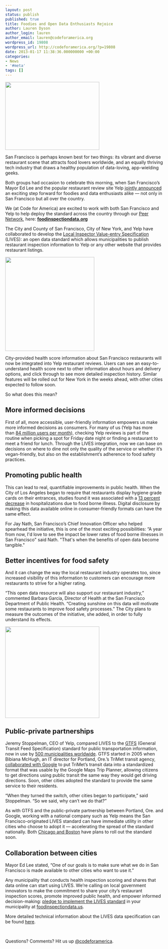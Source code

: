 ```yaml
---
layout: post
status: publish
published: true
title: Foodies and Open Data Enthusiasts Rejoice
author: Lauren Dyson
author_login: lauren
author_email: lauren@codeforamerica.org
wordpress_id: 19808
wordpress_url: http://codeforamerica.org/?p=19808
date: 2013-01-17 11:38:36.000000000 +00:00
categories:
- News
- '#meta'
tags: []
---
```

<a href="http://foodinspectiondata.org"><img class="alignleft size-medium wp-image-19810" title="Screen shot 2013-01-16 at 11.13.15 PM" src="http://codeforamerica.org/wp-content/uploads/2013/01/Screen-shot-2013-01-16-at-11.13.15-PM-300x217.png" alt="" width="300" height="217" /></a>

San Francisco is perhaps known best for two things: its vibrant and diverse restaurant scene that attracts food lovers worldwide, and an equally thriving tech industry that draws a healthy population of data-loving, app-wielding geeks.

Both groups had occasion to celebrate this morning, when San Francisco’s Mayor Ed Lee and the popular restaurant review site Yelp <a href="http://www.businessweek.com/news/2013-01-17/yelp-adds-restaurant-health-inspection-scores-to-website-reviews">jointly announced</a> an exciting step forward for foodies and data enthusiasts alike — not only in San Francisco but all over the country.

We (at Code for America) are excited to work with both San Francisco and Yelp to help deploy the standard across the country through our <a href="http://peernetwork.in">Peer Network</a>, here: <a href="http://foodinspectiondata.org"><strong>foodinspectiondata.org</strong></a>

The City and County of San Francisco, City of New York, and Yelp have collaborated to develop the <a href="http://foodinspectiondata.org">Local Inspector Value-entry Specification</a> (LIVES): an open data standard which allows municipalities to publish restaurant inspection information to Yelp or any other website that provides restaurant listings.

<a href="http://codeforamerica.org/wp-content/uploads/2013/01/biz-page_sf.png"><img class="alignright size-medium wp-image-19815" title="biz page_sf" src="http://codeforamerica.org/wp-content/uploads/2013/01/biz-page_sf-284x300.png" alt="" width="284" height="300" /></a>

City-provided health score information about San Francisco restaurants will now be integrated into Yelp restaurant reviews. Users can see an easy-to-understand health score next to other information about hours and delivery options, and click through to see more detailed inspection history. Similar features will be rolled out for New York in the weeks ahead, with other cities expected to follow soon.

So what does this mean?
<h2>More informed decisions</h2>
First of all, more accessible, user-friendly information empowers us make more informed decisions as consumers. For many of us (Yelp has more than <a href="http://www.yelp.com/about">84 million users per month</a>), checking Yelp reviews is part of the routine when picking a spot for Friday date night or finding a restaurant to meet a friend for lunch. Through the LIVES integration, now we can base on decisions on where to dine not only the quality of the service or whether it’s vegan-friendly, but also on the establishment’s adherence to food safety practices.
<h2>Promoting public health</h2>
This can lead to real, quantifiable improvements in public health. When the City of Los Angeles began to require that restaurants display hygiene grade cards on their entrances, studies found it was associated with a <a href="http://kuafu.umd.edu/~ginger/research/JEH-final.pdf">13 percent decrease</a> in hospitalizations due to food borne illness. Digital disclosure by making this data available online in consumer-friendly formats can have the same effect.

For Jay Nath, San Francisco’s Chief Innovation Officer who helped spearhead the initiative, this is one of the most exciting possibilities: “A year from now, I'd love to see the impact be lower rates of food borne illnesses in San Francisco" said Nath. "That's when the benefits of open data become tangible."
<h2>Better incentives for food safety</h2>
And it can change the way the local restaurant industry operates too, since increased visibility of this information to customers can encourage more restaurants to strive for a higher rating.

“This open data resource will also support our restaurant industry,” commented Barbara Garcia, Director of Health at the San Francisco Department of Public Health. “Creating sunshine on this data will motivate some restaurants to improve food safety processes.” The City plans to measure the outcomes of the initiative, she added, in order to fully understand its effects.

<a href="http://codeforamerica.org/wp-content/uploads/2013/01/Inspection-page_sf-1.png"><img class="alignleft size-medium wp-image-19813" title="Inspection page_sf (1)" src="http://codeforamerica.org/wp-content/uploads/2013/01/Inspection-page_sf-1-300x292.png" alt="" width="300" height="292" /></a>
<h2>Public-private partnerships</h2>
Jeremy Stoppelman, CEO of Yelp, compared LIVES to the <a href="https://developers.google.com/transit/gtfs/">GTFS</a> (General Transit Feed Specification) standard for public transportation information, now in use by <a href="http://maps.google.com/intl/en/landing/transit/#mdy">500 municipalities worldwide</a>. GTFS started in 2005 when Bibiana McHugh, an IT director for Portland, Ore.’s TriMet transit agency, <a href="http://sf.streetsblog.org/2010/01/05/how-google-and-portlands-trimet-set-the-standard-for-open-transit-data/">collaborated with Google</a> to put TriMet’s transit data into a standardized format that was usable by the Google Maps Trip Planner, allowing citizens to get directions using public transit the same way they would get driving directions. Soon, other cities adopted the standard to provide the same service to their residents.

“When they turned the switch, other cities began to participate,” said Stoppelman. “So we said, why can’t we do that?”

As with GTFS and the public-private partnership between Portland, Ore. and Google, working with a national company such as Yelp means the San Francisco-originated LIVES standard can have immediate utility in other cities who choose to adopt it — accelerating the spread of the standard nationally. Both <a href="http://yelp.com/healthscores">Chicago and Boston</a> have plans to roll out the standard soon.
<h2>Collaboration between cities</h2>
Mayor Ed Lee stated, “One of our goals is to make sure what we do in San Francisco is made available to other cities who want to use it.”

Any municipality that conducts health inspection scoring and shares that data online can start using LIVES. We’re calling on local government innovators to make the commitment to share your city’s restaurant inspection scores, promote improved public health, and empower informed decision-making: <a href="http://foodinspectiondata.us/">pledge to implement the LIVES standard</a> in your municipality at <a href="http://foodinspectiondata.us/">foodinspectiondata.us</a>.

More detailed technical information about the LIVES data specification can be found <a href="http://www.yelp.com/healthscores">here</a>.

&nbsp;

Questions? Comments? Hit us up <a href="http://twitter.com/codeforamerica" target="_blank">@codeforamerica</a>.
